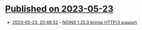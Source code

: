 # [Published on 2023-05-23](index.md)

* [2023-05-23, 20:48:52](https://lobste.rs/s/3qe8cw/nginx_1_25_0_brings_http_3_support) - [NGINX 1.25.0 brings HTTP/3 support](https://nginx.org/en/docs/http/ngx_http_v3_module.html)
